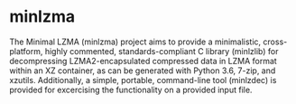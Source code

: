 # minlzma
The Minimal LZMA (minlzma) project aims to provide a minimalistic, cross-platform, highly commented, standards-compliant C library (minlzlib) for decompressing LZMA2-encapsulated compressed data in LZMA format within an XZ container, as can be generated with Python 3.6, 7-zip, and xzutils. Additionally, a simple, portable, command-line tool (minlzdec) is provided for excercising the functionality on a provided input file.
